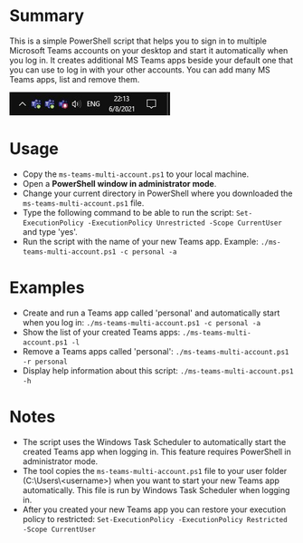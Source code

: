 
# Summary
This is a simple PowerShell script that helps you to sign in to multiple Microsoft Teams accounts on your desktop and start it automatically when you log in. It creates additional MS Teams apps beside your default one that you can use to log in with your other accounts. You can add many MS Teams apps, list and remove them.

![screenshot](doc/ms-teams-tray.JPG)

# Usage
- Copy the `ms-teams-multi-account.ps1` to your local machine.
- Open a **PowerShell window in administrator mode**.
- Change your current directory in PowerShell where you downloaded the `ms-teams-multi-account.ps1` file.
- Type the following command to be able to run the script: `Set-ExecutionPolicy -ExecutionPolicy Unrestricted -Scope CurrentUser` and type 'yes'.
- Run the script with the name of your new Teams app. Example: 
	`./ms-teams-multi-account.ps1 -c personal -a`
# Examples
- Create and run a Teams app called 'personal' and automatically start when you log in: 
	`./ms-teams-multi-account.ps1 -c personal -a`
- Show the list of your created Teams apps:
	`./ms-teams-multi-account.ps1 -l`
- Remove a Teams apps called 'personal':
	`./ms-teams-multi-account.ps1 -r personal`
- Display help information about this script:
`./ms-teams-multi-account.ps1 -h`
# Notes
- The script uses the Windows Task Scheduler to automatically start the created Teams app when logging in. This feature requires PowerShell in administrator mode.
- The tool copies the `ms-teams-multi-account.ps1` file to your user folder (C:\Users\\&#60;username&#62;) when you want to start your new Teams app automatically. This file is run by Windows Task Scheduler when logging in.
- After you created your new Teams app you can restore your execution policy to restricted: `Set-ExecutionPolicy -ExecutionPolicy Restricted -Scope CurrentUser`
